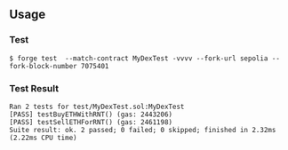 ## Usage

### Test

```shell
$ forge test  --match-contract MyDexTest -vvvv --fork-url sepolia --fork-block-number 7075401
```

### Test Result

```
Ran 2 tests for test/MyDexTest.sol:MyDexTest
[PASS] testBuyETHWithRNT() (gas: 2443206)
[PASS] testSellETHForRNT() (gas: 2461198)
Suite result: ok. 2 passed; 0 failed; 0 skipped; finished in 2.32ms (2.22ms CPU time)
```